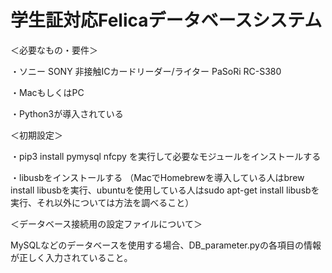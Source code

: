 # 学生証対応Felicaデータベースシステム


＜必要なもの・要件＞

・ソニー SONY 非接触ICカードリーダー/ライター PaSoRi RC-S380

・MacもしくはPC

・Python3が導入されている


＜初期設定＞

・pip3 install pymysql nfcpy を実行して必要なモジュールをインストールする

・libusbをインストールする
（MacでHomebrewを導入している人はbrew install libusbを実行、ubuntuを使用している人はsudo apt-get install libusbを実行、それ以外については方法を調べること）


＜データベース接続用の設定ファイルについて＞

MySQLなどのデータベースを使用する場合、DB_parameter.pyの各項目の情報が正しく入力されていること。
